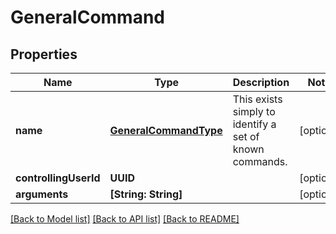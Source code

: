 # GeneralCommand

## Properties
Name | Type | Description | Notes
------------ | ------------- | ------------- | -------------
**name** | [**GeneralCommandType**](GeneralCommandType.md) | This exists simply to identify a set of known commands. | [optional] 
**controllingUserId** | **UUID** |  | [optional] 
**arguments** | **[String: String]** |  | [optional] 

[[Back to Model list]](../README.md#documentation-for-models) [[Back to API list]](../README.md#documentation-for-api-endpoints) [[Back to README]](../README.md)


